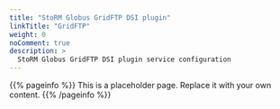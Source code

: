 ```yaml
---
title: "StoRM Globus GridFTP DSI plugin"
linkTitle: "GridFTP"
weight: 0
noComment: true
description: >
  StoRM Globus GridFTP DSI plugin service configuration
---
```


{{% pageinfo %}}
This is a placeholder page. Replace it with your own content.
{{% /pageinfo %}}